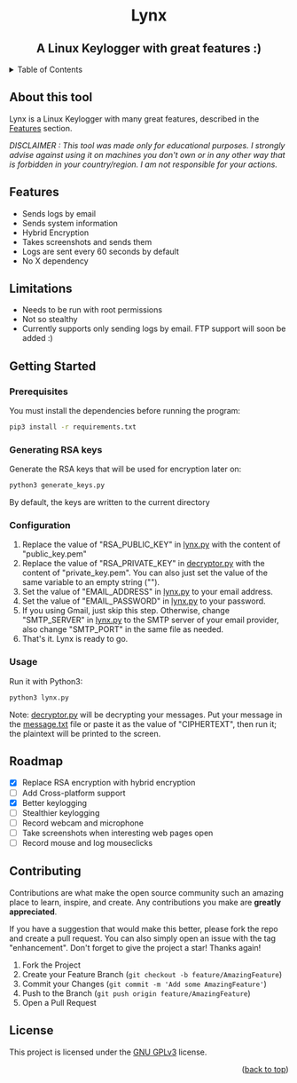 <div align=center><h1>Lynx</h1></div>
<div align=center><h2>A Linux Keylogger with great features :)</h2></div>

<details>
  <summary>Table of Contents</summary>
  <ol>
    <li><a href="#about-this-tool">About this tool</a></li>
    <li><a href="#features">Features</a></li>
    <li><a href="#limitations">Limitations</a></li>
    <li>
      <a href="#getting-Started">Getting Started</a>
      <ul>
        <li><a href="#prerequisites">Prerequisites</a></li>
        <li><a href="#generating-RSA-Keys">Generating RSA Keys</a></li>
        <li><a href="#configuration">Configuration</a></li>
        <li><a href="#usage">Usage</a></li>
      </ul>
    </li>
    <li><a href="#roadmap">Roadmap</a></li>
    <li><a href="#contributing">Contributing</a></li>
    <li><a href="#license">License</a></li>
  </ol>
</details>

## About this tool
Lynx is a Linux Keylogger with many great features, described in the [Features](#Features) section.

_DISCLAIMER : This tool was made only for educational purposes. I strongly advise against using it on machines you don't own or in any other way that is forbidden in your country/region. I am not responsible for your actions._



## Features
- Sends logs by email
- Sends system information 
- Hybrid Encryption
- Takes screenshots and sends them
- Logs are sent every 60 seconds by default
- No X dependency

## Limitations
- Needs to be run with root permissions
- Not so stealthy
- Currently supports only sending logs by email. FTP support will soon be added :)

## Getting Started
### Prerequisites

You must install the dependencies before running the program:

```bash
pip3 install -r requirements.txt
```
### Generating RSA keys
Generate the RSA keys that will be used for encryption later on:
```bash
python3 generate_keys.py
```
By default, the keys are written to the current directory

### Configuration
1. Replace the value of "RSA_PUBLIC_KEY" in [lynx.py](lynx.py) with the content of "public_key.pem" 
2. Replace the value of "RSA_PRIVATE_KEY" in [decryptor.py](decryptor.py) with the content of "private_key.pem". You can also just set the value of the same variable to an empty string ("").
3. Set the value of "EMAIL_ADDRESS" in [lynx.py](lynx.py) to your email address.
4. Set the value of "EMAIL_PASSWORD" in [lynx.py](lynx.py) to your password.
5. If you using Gmail, just skip this step. Otherwise, change "SMTP_SERVER" in [lynx.py](lynx.py) to the SMTP server of your email provider, also change "SMTP_PORT" in the same file as needed. 
6. That's it. Lynx is ready to go.

### Usage
Run it with Python3:
```bash
python3 lynx.py
```
Note: [decryptor.py](decryptor.py) will be decrypting your messages. Put your message in the [message.txt](message.txt) file or paste it as the value of "CIPHERTEXT", then run it; the plaintext will be printed to the screen.

## Roadmap
- [x] Replace RSA encryption with hybrid encryption 
- [ ] Add Cross-platform support
- [x] Better keylogging
- [ ] Stealthier keylogging
- [ ] Record webcam and microphone
- [ ] Take screenshots when interesting web pages open
- [ ] Record mouse and log mouseclicks

## Contributing

Contributions are what make the open source community such an amazing place to learn, inspire, and create. Any contributions you make are **greatly appreciated**.

If you have a suggestion that would make this better, please fork the repo and create a pull request. You can also simply open an issue with the tag "enhancement".
Don't forget to give the project a star! Thanks again!

1. Fork the Project
2. Create your Feature Branch (`git checkout -b feature/AmazingFeature`)
3. Commit your Changes (`git commit -m 'Add some AmazingFeature'`)
4. Push to the Branch (`git push origin feature/AmazingFeature`)
5. Open a Pull Request


## License
This project is licensed under the [GNU GPLv3](LICENSE.md) license.
<p align="right">(<a href="#top">back to top</a>)</p>
